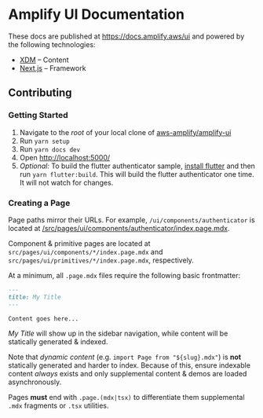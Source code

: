 # Amplify UI Documentation

These docs are published at https://docs.amplify.aws/ui and powered by the following technologies:

- [XDM](https://github.com/wooorm/xdm) – Content
- [Next.js](https://nextjs.org/) – Framework

## Contributing

### Getting Started

1. Navigate to the _root_ of your local clone of [aws-amplify/amplify-ui](https://github.com/aws-amplify/amplify-ui)
1. Run `yarn setup`
1. Run `yarn docs dev`
1. Open <http://localhost:5000/>
1. _Optional:_ To build the flutter authenticator sample, [install flutter](https://docs.flutter.dev/get-started/install) and then run `yarn flutter:build`. This will build the flutter authenticator one time. It will not watch for changes.

### Creating a Page

Page paths mirror their URLs. For example, `/ui/components/authenticator` is located at [/src/pages/ui/components/authenticator/index.page.mdx](src/pages/ui/components/authenticator/index.page.mdx).

Component & primitive pages are located at `src/pages/ui/components/*/index.page.mdx` and `src/pages/ui/primitives/*/index.page.mdx`, respectively.

At a minimum, all `.page.mdx` files require the following basic frontmatter:

```md
---
title: My Title
---

Content goes here...
```

_My Title_ will show up in the sidebar navigation, while content will be statically generated & indexed.

Note that _dynamic content_ (e.g. `import Page from "${slug}.mdx"`) is **not** statically generated
and harder to index. Because of this, ensure indexable content _always_ exists and only supplemental
content & demos are loaded asynchronously.

Pages **must** end with `.page.(mdx|tsx)` to differentiate them supplemental
`.mdx` fragments or `.tsx` utilities.
